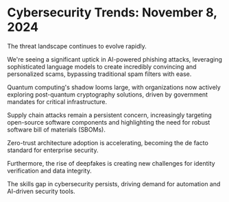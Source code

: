 # Cybersecurity Trends: November 8, 2024

The threat landscape continues to evolve rapidly.

We're seeing a significant uptick in AI-powered phishing attacks, leveraging sophisticated language models to create incredibly convincing and personalized scams, bypassing traditional spam filters with ease.

Quantum computing's shadow looms large, with organizations now actively exploring post-quantum cryptography solutions, driven by government mandates for critical infrastructure.

Supply chain attacks remain a persistent concern, increasingly targeting open-source software components and highlighting the need for robust software bill of materials (SBOMs).

Zero-trust architecture adoption is accelerating, becoming the de facto standard for enterprise security.

Furthermore, the rise of deepfakes is creating new challenges for identity verification and data integrity.

The skills gap in cybersecurity persists, driving demand for automation and AI-driven security tools.
